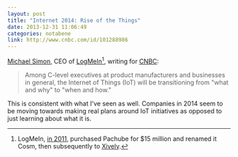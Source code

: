 ```yaml
---
layout: post
title: "Internet 2014: Rise of the Things"
date: 2013-12-31 11:06:49
categories: notabene
link: http://www.cnbc.com/id/101288986
---
```


[Michael Simon][ln1], CEO of [LogMeIn][ln2][^1], writing for [CNBC][ln3]:

[^1]: LogMeIn, [in 2011][ln4], purchased Pachube for $15 million and renamed it Cosm, then subsequently to [Xively][ln5]. 

> Among C-level executives at product manufacturers and businesses in general, the Internet of Things (IoT) will be transitioning from "what and why" to "when and how."

This is consistent with what I've seen as well. Companies in 2014 seem to be moving towards making real plans around IoT initiatives as opposed to just learning about what it is.

[ln1]: https://secure.logmein.com/about/leadership/biographies/michaelsimon.aspx
[ln2]: https://secure.logmein.com/
[ln3]: http://www.cnbc.com/
[ln4]: http://techcrunch.com/2011/07/20/logmein-acquires-internet-of-things-startup-pachube-for-15m-in-cash/
[ln5]: https://xively.com/

